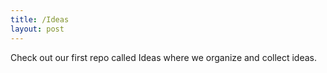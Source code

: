 ```yaml
---
title: /Ideas
layout: post
---
```


Check out our first repo called Ideas where we organize and collect ideas. 
